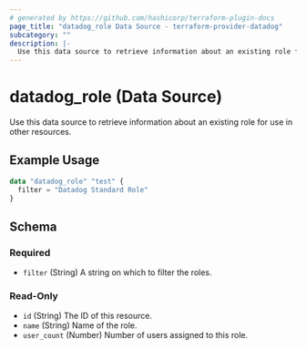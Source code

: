 ```yaml
---
# generated by https://github.com/hashicorp/terraform-plugin-docs
page_title: "datadog_role Data Source - terraform-provider-datadog"
subcategory: ""
description: |-
  Use this data source to retrieve information about an existing role for use in other resources.
---
```


# datadog_role (Data Source)

Use this data source to retrieve information about an existing role for use in other resources.

## Example Usage

```terraform
data "datadog_role" "test" {
  filter = "Datadog Standard Role"
}
```

<!-- schema generated by tfplugindocs -->
## Schema

### Required

- `filter` (String) A string on which to filter the roles.

### Read-Only

- `id` (String) The ID of this resource.
- `name` (String) Name of the role.
- `user_count` (Number) Number of users assigned to this role.


